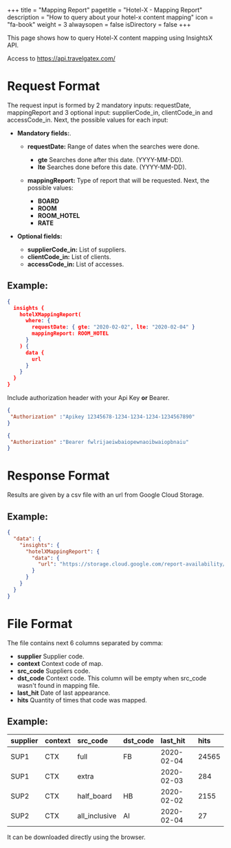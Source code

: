+++
title = "Mapping Report"
pagetitle = "Hotel-X - Mapping Report"
description = "How to query about your hotel-x content mapping"
icon = "fa-book"
weight = 3
alwaysopen = false
isDirectory = false
+++

This page shows how to query Hotel-X content mapping using InsightsX API.

Access to https://api.travelgatex.com/

# Request Format

The request input is formed by 2 mandatory inputs: requestDate, mappingReport and 3 optional input: supplierCode_in, clientCode_in and accessCode_in. Next, the possible values for each input:

* **Mandatory fields:**.
  * **requestDate:** Range of dates when the searches were done. 
    * **gte** Searches done after this date. (YYYY-MM-DD).
    * **lte** Searches done before this date. (YYYY-MM-DD).    

  * **mappingReport:** Type of report that will be requested. Next, the possible values:
    * **BOARD**
    * **ROOM**
    * **ROOM_HOTEL**
    * **RATE**

* **Optional fields:**
  * **supplierCode_in:** List of suppliers.
  * **clientCode_in:** List of clients.
  * **accessCode_in:** List of accesses.

## Example:
~~~json
{
  insights {
    hotelXMappingReport(
      where: {
        requestDate: { gte: "2020-02-02", lte: "2020-02-04" }
        mappingReport: ROOM_HOTEL
      }
    ) {
      data {
        url
      }
    }
  }
}

~~~ 
Include authorization header with your Api Key **or** Bearer.
~~~json
{
 "Authorization" :"Apikey 12345678-1234-1234-1234-1234567890"
}

~~~
~~~json
{
 "Authorization" :"Bearer fwlrijaeiwbaiopewnaoibwaiopbnaiu"
}

~~~

# Response Format

Results are given by a csv file with an url from Google Cloud Storage.

## Example:
~~~json
{
  "data": {
    "insights": {
      "hotelXMappingReport": {
        "data": {
          "url": "https://storage.cloud.google.com/report-availability/45782.csv"
        }
      }
    }
  }
}
~~~

# File Format

The file contains next 6 columns separated by comma:

* **supplier** Supplier code. 
* **context** Context code of map. 
* **src_code** Suppliers code. 
* **dst_code** Context code. This column will be empty when src_code wasn't found in mapping file.
* **last_hit** Date of last appearance. 
* **hits** Quantity of times that code was mapped. 

## Example:

| supplier | context | src\_code | dst\_code  | last\_hit   | hits |
| :--------- | :--------- | :--------- | :--------- | :--------- | :--------- |
| SUP1 | CTX | full | FB | 2020-02-04 | 24565 |
| SUP1 | CTX | extra |  | 2020-02-03 | 284 |
| SUP2 | CTX | half\_board | HB | 2020-02-02 | 2155 |
| SUP2 | CTX | all\_inclusive | AI | 2020-02-04 | 27 |

It can be downloaded directly using the browser.